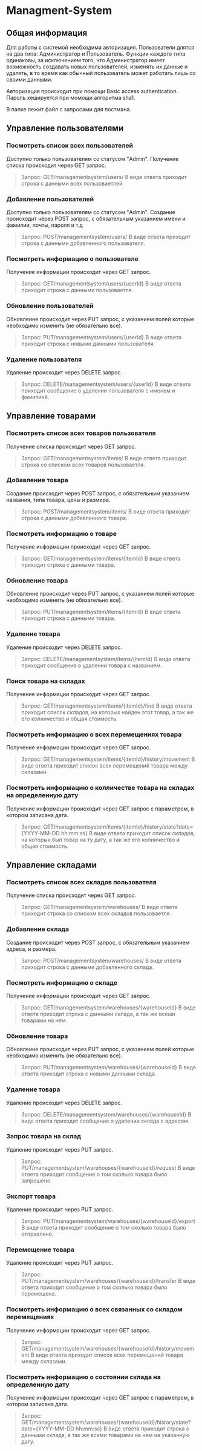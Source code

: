 # Managment-System

## Общая информация

Для работы с системой необходима авторизация.
Пользователи длятся на два типа: Администратор и Пользователь.
Функции каждого типа одинаковы, за исключением того, что Администратор имеет возможность создавать новых пользователей,
изменять их данные и удалять, в то время как обычный пользователь может работать лишь со своими данными.

Авторизация происходит при помощи Basic access authentication. Пароль хешируется при момощи алгоритма sha1.

В папке лежит файл с запросами для постмана.

## Управление пользователями

### Посмотреть список всех пользователей

Доступно только пользователям со статусом "Admin".
Получение списка происходит через GET запрос.
> Запрос: GET/managementsystem/users/
В виде ответа приходит строка с данными всех пользоваетлей.

### Добавление пользователей

Доступно только пользователям со статусом "Admin".
Создание происходит через POST запрос, с обязательным указанием имени и фамилии, почты, пароля и т.д
> Запрос: POST/managementsystem/users/
В виде ответа приходит строка с данными добавленного пользователя.

### Посмотреть информацию о пользователе

Получение информации происходит через GET запрос.
> Запрос: GET/managementsystem/users/{userId}
В виде ответа приходит строка с данными пользоваетля.

### Обновление пользователей

Обновлеине происходит через PUT запрос, с указанием полей которые необходимо изменить (не обязательно все).
> Запрос: PUT/managementsystem/users/{userId}
В виде ответа приходит строка с новыми данными пользователя.

### Удаление пользователя

Удаление происходит через DELETE запрос.
> Запрос: DELETE/managementsystem/users/{userId}
В виде ответа приходит сообщение о удалении пользователя с именем и фамилией.

## Управление товарами

### Посмотреть список всех товаров пользователя

Получение списка происходит через GET запрос.
> Запрос: GET/managementsystem/items/
В виде ответа приходит строка со списком всех товаров пользоваетля.

### Добавление товара

Создание происходит через POST запрос, с обязательным указанием названия, типа товара, цены и размера.
> Запрос: POST/managementsystem/items/
В виде ответа приходит строка с данными добавленного товара.

### Посмотреть информацию о товаре

Получение информации происходит через GET запрос.
> Запрос: GET/managementsystem/items/{itemId}
В виде ответа приходит строка с данными товара.

### Обновление товара

Обновлеине происходит через PUT запрос, с указанием полей которые необходимо изменить (не обязательно все).
> Запрос: PUT/managementsystem/items/{itemId}
В виде ответа приходит строка с данными товара.

### Удаление товара

Удаление происходит через DELETE запрос.
> Запрос: DELETE/managementsystem/items/{itemId}
В виде ответа приходит сообщение о удалении товара с названием.

### Поиск товара на складах

Получение информации происходит через GET запрос.
> Запрос: GET/managementsystem/items/{itemId}/find
В виде ответа приходит список складов, на которых найден этот товар, а так же его колиичество и общая стоимость.

### Посмотреть информацию о всех перемещениях товара

Получение информации происходит через GET запрос.
> Запрос: GET/managementsystem/items/{itemId}/history/movement
В виде ответа приходит список всех перемещений товара между склазами.

### Посмотреть информацию о колличестве товара на складах на определенную дату

Получение информации происходит через GET запрос с параметром, в котором записана дата.
> Запрос: GET/managementsystem/items/{itemId}/history/state?date={YYYY-MM-DD hh:mm:ss}
В виде ответа приходит список складов, на которых был товар на ту дату, а так же его колиичество и общая стоимость.

## Управление складами

### Посмотреть список всех складов пользователя

Получение списка происходит через GET запрос.
> Запрос: GET/managementsystem/warehouses/
В виде ответа приходит строка со списком всех складов пользоваетля.

### Добавление склада

Создание происходит через POST запрос, с обязательным указанием адреса, и размера.
> Запрос: POST/managementsystem/warehouses/
В виде ответа приходит строка с данными добавленного склада.

### Посмотреть информацию о складе

Получение информации происходит через GET запрос.
> Запрос: GET/managementsystem/warehouses/{warehouseId}
В виде ответа приходит строка с данными склада, а так же всеми товарами на нем.

### Обновление товара

Обновлеине происходит через PUT запрос, с указанием полей которые необходимо изменить (не обязательно все).
> Запрос: PUT/managementsystem/warehouses/{warehouseId}
В виде ответа приходит строка с новыми данными склада.

### Удаление товара

Удаление происходит через DELETE запрос.
> Запрос: DELETE/managementsystem/warehouses/{warehouseId}
В виде ответа приходит сообщение о удалении склада с адресом.

### Запрос товара на склад

Удаление происходит через PUT запрос.
> Запрос: PUT/managementsystem/warehouses/{warehouseId}/request
В виде ответа приходит сообщение о том сколько товара было запрошено.

### Экспорт товара

Удаление происходит через PUT запрос.
> Запрос: PUT/managementsystem/warehouses/{warehouseId}/export
В виде ответа приходит сообщение о том сколько товара было отправлено.

### Перемещение товара

Удаление происходит через PUT запрос.
> Запрос: PUT/managementsystem/warehouses/{warehouseId}/transfer
В виде ответа приходит сообщение о том сколько товара было перемещено.

### Посмотреть информацию о всех связанных со складом перемещениях

Получение информации происходит через GET запрос.
> Запрос: GET/managementsystem/warehouses/{warehouseId}/history/movement
В виде ответа приходит список всех перемещений товара между склазами.

### Посмотреть информацию о состоянии склада на определенную дату

Получение информации происходит через GET запрос с параметром, в котором записана дата.
> Запрос: GET/managementsystem/warehouses/{warehouseId}/history/state?date={YYYY-MM-DD hh:mm:ss}
В виде ответа приходит строка с данными склада, а так же всеми товарами на нем на указанную дату.
